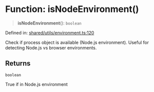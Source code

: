 # Function: isNodeEnvironment()

> **isNodeEnvironment**(): `boolean`

Defined in: [shared/utils/environment.ts:120](https://github.com/Nick2bad4u/Uptime-Watcher/blob/8a1973382d5fe14c52996ecda381894eb7ecd4a6/shared/utils/environment.ts#L120)

Check if process object is available (Node.js environment).
Useful for detecting Node.js vs browser environments.

## Returns

`boolean`

True if in Node.js environment
